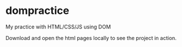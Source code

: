 # dompractice

My practice with HTML/CSS/JS using DOM

Download and open the html pages locally to see the project in action.

